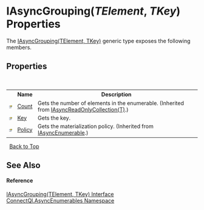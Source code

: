 # IAsyncGrouping(*TElement*, *TKey*) Properties
 

The <a href="T_ConnectQl_AsyncEnumerables_IAsyncGrouping_2">IAsyncGrouping(TElement, TKey)</a> generic type exposes the following members.


## Properties
&nbsp;<table><tr><th></th><th>Name</th><th>Description</th></tr><tr><td>![Public property](media/pubproperty.gif "Public property")</td><td><a href="P_ConnectQl_AsyncEnumerables_IAsyncReadOnlyCollection_1_Count">Count</a></td><td>
Gets the number of elements in the enumerable.
 (Inherited from <a href="T_ConnectQl_AsyncEnumerables_IAsyncReadOnlyCollection_1">IAsyncReadOnlyCollection(T)</a>.)</td></tr><tr><td>![Public property](media/pubproperty.gif "Public property")</td><td><a href="P_ConnectQl_AsyncEnumerables_IAsyncGrouping_2_Key">Key</a></td><td>
Gets the key.</td></tr><tr><td>![Public property](media/pubproperty.gif "Public property")</td><td><a href="P_ConnectQl_AsyncEnumerables_IAsyncEnumerable_Policy">Policy</a></td><td>
Gets the materialization policy.
 (Inherited from <a href="T_ConnectQl_AsyncEnumerables_IAsyncEnumerable">IAsyncEnumerable</a>.)</td></tr></table>&nbsp;
<a href="#iasyncgrouping(*telement*,-*tkey*)-properties">Back to Top</a>

## See Also


#### Reference
<a href="T_ConnectQl_AsyncEnumerables_IAsyncGrouping_2">IAsyncGrouping(TElement, TKey) Interface</a><br /><a href="N_ConnectQl_AsyncEnumerables">ConnectQl.AsyncEnumerables Namespace</a><br />